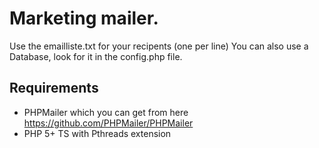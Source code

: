 # Marketing mailer.

Use the emailliste.txt for your recipents (one per line)
You can also use a Database, look for it in the config.php file.

## Requirements
* PHPMailer which you can get from here https://github.com/PHPMailer/PHPMailer
* PHP 5+ TS with Pthreads extension 

